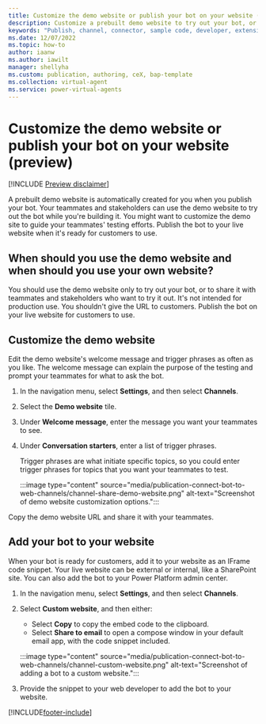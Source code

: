 ```yaml
---
title: Customize the demo website or publish your bot on your website (preview)
description: Customize a prebuilt demo website to try out your bot, or publish your bot to your own website in Power Virtual Agents preview.
keywords: "Publish, channel, connector, sample code, developer, extensibility, PVA"
ms.date: 12/07/2022
ms.topic: how-to
author: iaanw
ms.author: iawilt
manager: shellyha
ms.custom: publication, authoring, ceX, bap-template
ms.collection: virtual-agent
ms.service: power-virtual-agents
---
```


# Customize the demo website or publish your bot on your website (preview)

[!INCLUDE [Preview disclaimer](includes/public-preview-disclaimer.md)]

A prebuilt demo website is automatically created for you when you publish your bot. Your teammates and stakeholders can use the demo website to try out the bot while you're building it. You might want to customize the demo site to guide your teammates' testing efforts. Publish the bot to your live website when it's ready for customers to use.

## When should you use the demo website and when should you use your own website?

You should use the demo website only to try out your bot, or to share it with teammates and stakeholders who want to try it out. It's not intended for production use. You shouldn't give the URL to customers. Publish the bot on your live website for customers to use.

## Customize the demo website

Edit the demo website's welcome message and trigger phrases as often as you like. The welcome message can explain the purpose of the testing and prompt your teammates for what to ask the bot.

1. In the navigation menu, select **Settings**, and then select **Channels**.

1. Select the **Demo website** tile.

1. Under **Welcome message**, enter the message you want your teammates to see.

1. Under **Conversation starters**, enter a list of trigger phrases.

    Trigger phrases are what initiate specific topics, so you could enter trigger phrases for topics that you want your teammates to test.

    :::image type="content" source="media/publication-connect-bot-to-web-channels/channel-share-demo-website.png" alt-text="Screenshot of demo website customization options.":::

Copy the demo website URL and share it with your teammates.

## Add your bot to your website

When your bot is ready for customers, add it to your website as an IFrame code snippet. Your live website can be external or internal, like a SharePoint site. You can also add the bot to your Power Platform admin center.

1. In the navigation menu, select **Settings**, and then select **Channels**.

1. Select **Custom website**, and then either:

    - Select **Copy** to copy the embed code to the clipboard.
    - Select **Share to email** to open a compose window in your default email app, with the code snippet included.

    :::image type="content" source="media/publication-connect-bot-to-web-channels/channel-custom-website.png" alt-text="Screenshot of adding a bot to a custom website.":::

1. Provide the snippet to your web developer to add the bot to your website.

[!INCLUDE[footer-include](includes/footer-banner.md)]
